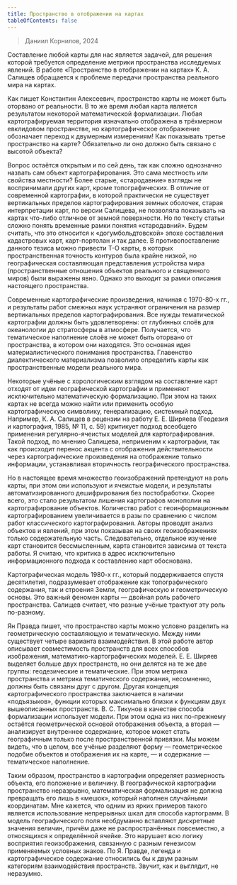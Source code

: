 ```yaml
---
title: Пространство в отображении на картах
tableOfContents: false
---
```


> Даниил Корнилов, 2024

Составление любой карты для нас является задачей, для решения которой требуется определение метрики пространства исследуемых явлений. В работе «Пространство в отображении на картах» К. А. Салищев обращается к проблеме передачи пространства реального мира на картах.

Как пишет Константин Алексеевич, пространство карты не может быть оторвано от реальности. В то же время любая карта является результатом некоторой математической формализации. Любая картографируемая территория изначально отображена в трёхмерном евклидовом пространстве, но картографическое отображение обозначает переход к двумерным измерениям! Как показывать третье пространство на карте? Обязательно ли оно должно быть связано с высотой объекта?

Вопрос остаётся открытым и по сей день, так как сложно однозначно назвать сам объект картографирования. Это сама местность или свойства местности? Более старые, «стародавние» взгляды не воспринимали других карт, кроме топографических. В отличие от современной картографии, в которой практически не существует вертикальных пределов картографирования земных оболочек, старая интерпретации карт, по версии Салищева, не позволяла показывать на картах что-либо отличное от земной поверхности. Но по тексту статьи сложно понять временные рамки понятия «стародавний». Будем считать, что это относится к «догумбольдтовской» эпохе составления кадастровых карт, карт-портолан и так далее. В противопоставление данного тезиса можно привести T-O карты, в которых пространственная точность контуров была крайне низкой, но географическая составляющая представления устройства мира (пространственные отношения объектов реального и священного миров) были выражены явно. Однако это выходит за рамки описания настоящего пространства.

 Современные картографические произведения, начиная с 1970-80-х гг., и результаты работ смежных наук устраняют ограничения на размер вертикальных пределов картографирования. Все нужды тематической картографии должны быть удовлетворены: от глубинных слоёв для океанологии до стратосферы в атмосфере. Получается, что тематическое наполнение слоёв не может быть оторвано от пространства, в котором они находятся. Это основная идея материалистического понимания пространства. Главенство диалектического материализма позволило определить карты как пространственные модели реального мира.

Некоторые учёные с хорологическим взглядом на составление карт отходят от идеи географической картографии и применяют исключительно математическую формализацию. При этом на таких картах не всегда можно найти или применить особую картографическую символику, генерализацию, системный подход. Например, К. А. Салищев в рецензии на работу Е. Е. Ширяева (Геодезия и картография, 1985, № 11, с. 59) критикует подход всеобщего применения регулярно-ячеистых моделей для картографирования. Такой подход, по мнению Салищева, неприменим к картографии, так как происходит перенос акцента с отображения действительности через картографические произведения на отображение только информации, устанавливая вторичность географического пространства. 

Но в настоящее время множество геоизображений претендуют на роль карты, при этом они используют и ячеистые модели, и результаты автоматизированного дешифрирования без постобработки. Скорее всего, это стало результатом лишения картографов монополии на картографирование объектов. Количество работ с геоинформационным картографированием увеличивается в разы по сравнению с числом работ классического картографирования. Авторы проводят анализ объектов и явлений, при этом показывая на своих геоизображениях только содержательную часть. Следовательно, отдельное изучение карт становится бессмысленным, карта становится зависима от текста работы. Я считаю, что критика в адрес исключительно информационного подхода к составлению карт обоснована.

Картографическая модель 1980-х гг., который поддерживается спустя десятилетия, подразумевает отображение как топографического содержания, так и строения Земли, географическую и геометрическую основы. Это важный феномен карты — двойная роль рабочего пространства. Салищев считает, что разные учёные трактуют эту роль по-разному.

Ян Правда пишет, что пространство карты можно условно разделить на геометрическую составляющую и тематическую. Между ними существует четыре варианта взаимодействия. В этой работе автор описывает совместимость пространств для всех способов изображения, математико-картографических моделей. Е. Е. Ширяев выделяет больше двух пространств, но они делятся на те же две группы: геодезические и тематические. При этом метрика пространства и метрика тематического содержания, несомненно, должны быть связаны друг с другом. Другая концепция картографического пространства заключается в наличии «подъязыков», функции которых максимально близки к функциям двух вышеописанных пространств. В. С. Тикунов в качестве способа формализации использует модели. При этом одна из них по-прежнему остаётся геометрической основой отображения объекта, а вторая — анализирует внутреннее содержание, которое может стать географичным только после пространственной привязки. Мы можем видеть, что в целом, все учёные разделяют форму — геометрическое подобие объектов и отображения их на карте, — и содержание — тематическое наполнение. 

Таким образом, пространство в картографии определяет размерность объекта, его положение и величину. В географической картографии пространство неразрывно, математическая формализация не должна превращать его лишь в «мешок», который наполнен случайными координатам. Мне кажется, что одним из ярких примеров такого является использование непрерывных шкал для способа картограмм. В модель географического поля необдуманно вставляют дискретные значения величин, причём даже не распространённых повсеместно, а относящихся к определённой ячейке. Это нарушает всю логику восприятия геоизображения, связанную с разным генезисом применяемых условных знаков. По Я. Правде, легенда и картографическое содержание относились бы к двум разным категориям взаимодействия пространств. Звучит, как и выглядит, не неразумно.
